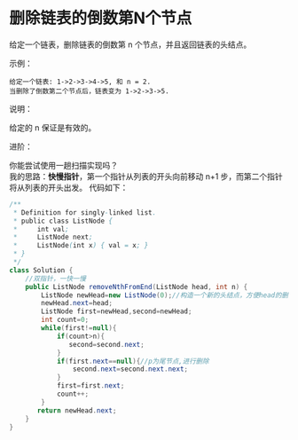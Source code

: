 ﻿#  删除链表的倒数第N个节点
给定一个链表，删除链表的倒数第 n 个节点，并且返回链表的头结点。

示例：

    给定一个链表: 1->2->3->4->5, 和 n = 2.  
    当删除了倒数第二个节点后，链表变为 1->2->3->5.
说明：

给定的 n 保证是有效的。

进阶：

你能尝试使用一趟扫描实现吗？  
我的思路：**快慢指针**，第一个指针从列表的开头向前移动 n+1 步，而第二个指针将从列表的开头出发。
代码如下：
```java
/**
 * Definition for singly-linked list.
 * public class ListNode {
 *     int val;
 *     ListNode next;
 *     ListNode(int x) { val = x; }
 * }
 */
class Solution {
    //双指针，一快一慢
    public ListNode removeNthFromEnd(ListNode head, int n) {
        ListNode newHead=new ListNode(0);//构造一个新的头结点，方便head的删除
        newHead.next=head;
        ListNode first=newHead,second=newHead;
        int count=0;
        while(first!=null){
            if(count>n){
               second=second.next; 
            }
            if(first.next==null){//p为尾节点,进行删除
                second.next=second.next.next;
            }
            first=first.next;
            count++;
        }
       return newHead.next;  
    }
}
```